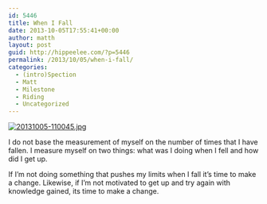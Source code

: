 ```yaml
---
id: 5446
title: When I Fall
date: 2013-10-05T17:55:41+00:00
author: matth
layout: post
guid: http://hippeelee.com/?p=5446
permalink: /2013/10/05/when-i-fall/
categories:
  - (intro)Spection
  - Matt
  - Milestone
  - Riding
  - Uncategorized
---
```

[<img src="http://localhost/wp-content/uploads/2013/10/20131005-110045.jpg" alt="20131005-110045.jpg" class="alignnone size-full" />](http://localhost/wp-content/uploads/2013/10/20131005-110045.jpg)
  
I do not base the measurement of myself on the number of times that I have fallen. I measure myself on two things: what was I doing when I fell and how did I get up.

<!--more-->

If I&#8217;m not doing something that pushes my limits when I fall it&#8217;s time to make a change. Likewise, if I&#8217;m not motivated to get up and try again with knowledge gained, its time to make a change.